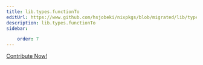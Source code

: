 ```yaml
---
title: lib.types.functionTo
editUrl: https://www.github.com/hsjobeki/nixpkgs/blob/migrated/lib/types.nix#L635C18
description: lib.types.functionTo
sidebar:

    order: 7
---
```


<a href="https://www.github.com/hsjobeki/nixpkgs/blob/migrated/lib/types.nix#L635C18">Contribute Now!</a>




